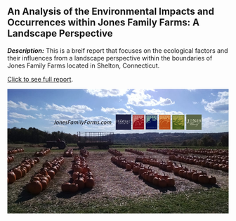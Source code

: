 ## An Analysis of the Environmental Impacts and Occurrences within Jones Family Farms: A Landscape Perspective

***Description:***
This is a breif report that focuses on the ecological factors and their influences from a landscape perspective within the 
boundaries of Jones Family Farms located in Shelton, Connecticut.

<a href="pdf/Landscape Report.pdf">Click to see full report</a>.

<img src="images/Jones_Farm_Ad.jpg">
